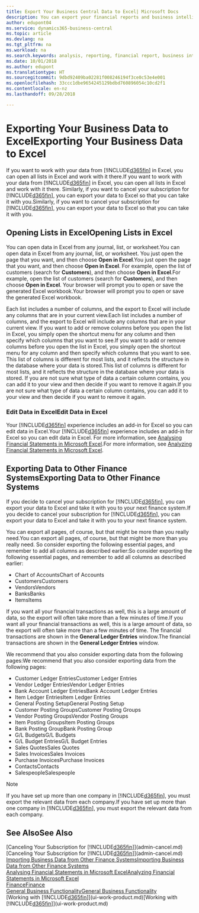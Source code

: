 ```yaml
---
title: Export Your Business Central Data to Excel| Microsoft Docs
description: You can export your financial reports and business intelligence data from Business Central  to Excel, or open your data in Excel.
author: edupont04
ms.service: dynamics365-business-central
ms.topic: article
ms.devlang: na
ms.tgt_pltfrm: na
ms.workload: na
ms.search.keywords: analysis, reporting, financial report, business intelligence, BI, Excel
ms.date: 10/01/2018
ms.author: edupont
ms.translationtype: HT
ms.sourcegitcommit: 9dbd92409ba02281f008246194f3ce0c53e4e001
ms.openlocfilehash: 33ccc1dbe9654245129bdbd760896054c10cd2f1
ms.contentlocale: en-nz
ms.lasthandoff: 09/28/2018

---
```

# <a name="exporting-your-business-data-to-excel"></a><span data-ttu-id="39681-103">Exporting Your Business Data to Excel</span><span class="sxs-lookup"><span data-stu-id="39681-103">Exporting Your Business Data to Excel</span></span>
<span data-ttu-id="39681-104">If you want to work with your data from [!INCLUDE[d365fin](includes/d365fin_md.md)] in Excel, you can open all lists in Excel and work with it there.</span><span class="sxs-lookup"><span data-stu-id="39681-104">If you want to work with your data from [!INCLUDE[d365fin](includes/d365fin_md.md)] in Excel, you can open all lists in Excel and work with it there.</span></span> <span data-ttu-id="39681-105">Similarly, if you want to cancel your subscription for [!INCLUDE[d365fin](includes/d365fin_md.md)], you can export your data to Excel so that you can take it with you.</span><span class="sxs-lookup"><span data-stu-id="39681-105">Similarly, if you want to cancel your subscription for [!INCLUDE[d365fin](includes/d365fin_md.md)], you can export your data to Excel so that you can take it with you.</span></span>

## <a name="opening-lists-in-excel"></a><span data-ttu-id="39681-106">Opening Lists in Excel</span><span class="sxs-lookup"><span data-stu-id="39681-106">Opening Lists in Excel</span></span>
<span data-ttu-id="39681-107">You can open data in Excel from any journal, list, or worksheet.</span><span class="sxs-lookup"><span data-stu-id="39681-107">You can open data in Excel from any journal, list, or worksheet.</span></span> <span data-ttu-id="39681-108">You just open the page that you want, and then choose **Open in Excel**.</span><span class="sxs-lookup"><span data-stu-id="39681-108">You just open the page that you want, and then choose **Open in Excel**.</span></span> <span data-ttu-id="39681-109">For example, open the list of customers (search for **Customers**), and then choose **Open in Excel**.</span><span class="sxs-lookup"><span data-stu-id="39681-109">For example, open the list of customers (search for **Customers**), and then choose **Open in Excel**.</span></span> <span data-ttu-id="39681-110">Your browser will prompt you to open or save the generated Excel workbook.</span><span class="sxs-lookup"><span data-stu-id="39681-110">Your browser will prompt you to open or save the generated Excel workbook.</span></span>  

<span data-ttu-id="39681-111">Each list includes a number of columns, and the export to Excel will include any columns that are in your current view.</span><span class="sxs-lookup"><span data-stu-id="39681-111">Each list includes a number of columns, and the export to Excel will include any columns that are in your current view.</span></span> <span data-ttu-id="39681-112">If you want to add or remove columns before you open the list in Excel, you simply open the shortcut menu for any column and then specify which columns that you want to see.</span><span class="sxs-lookup"><span data-stu-id="39681-112">If you want to add or remove columns before you open the list in Excel, you simply open the shortcut menu for any column and then specify which columns that you want to see.</span></span> <span data-ttu-id="39681-113">This list of columns is different for most lists, and it reflects the structure in the database where your data is stored.</span><span class="sxs-lookup"><span data-stu-id="39681-113">This list of columns is different for most lists, and it reflects the structure in the database where your data is stored.</span></span> <span data-ttu-id="39681-114">If you are not sure what type of data a certain column contains, you can add it to your view and then decide if you want to remove it again.</span><span class="sxs-lookup"><span data-stu-id="39681-114">If you are not sure what type of data a certain column contains, you can add it to your view and then decide if you want to remove it again.</span></span>  

### <a name="edit-data-in-excel"></a><span data-ttu-id="39681-115">Edit Data in Excel</span><span class="sxs-lookup"><span data-stu-id="39681-115">Edit Data in Excel</span></span>
<span data-ttu-id="39681-116">Your [!INCLUDE[d365fin](includes/d365fin_md.md)] experience includes an add-in for Excel so you can edit data in Excel.</span><span class="sxs-lookup"><span data-stu-id="39681-116">Your [!INCLUDE[d365fin](includes/d365fin_md.md)] experience includes an add-in for Excel so you can edit data in Excel.</span></span> <span data-ttu-id="39681-117">For more information, see [Analysing Financial Statements in Microsoft Excel](finance-analyze-excel.md).</span><span class="sxs-lookup"><span data-stu-id="39681-117">For more information, see [Analyzing Financial Statements in Microsoft Excel](finance-analyze-excel.md).</span></span>  

## <a name="exporting-data-to-other-finance-systems"></a><span data-ttu-id="39681-118">Exporting Data to Other Finance Systems</span><span class="sxs-lookup"><span data-stu-id="39681-118">Exporting Data to Other Finance Systems</span></span>
<span data-ttu-id="39681-119">If you decide to cancel your subscription for [!INCLUDE[d365fin](includes/d365fin_md.md)], you can export your data to Excel and take it with you to your next finance system.</span><span class="sxs-lookup"><span data-stu-id="39681-119">If you decide to cancel your subscription for [!INCLUDE[d365fin](includes/d365fin_md.md)], you can export your data to Excel and take it with you to your next finance system.</span></span>  

<span data-ttu-id="39681-120">You can export all pages, of course, but that might be more than you really need.</span><span class="sxs-lookup"><span data-stu-id="39681-120">You can export all pages, of course, but that might be more than you really need.</span></span> <span data-ttu-id="39681-121">So consider exporting the following essential pages, and remember to add all columns as described earlier:</span><span class="sxs-lookup"><span data-stu-id="39681-121">So consider exporting the following essential pages, and remember to add all columns as described earlier:</span></span>  

* <span data-ttu-id="39681-122">Chart of Accounts</span><span class="sxs-lookup"><span data-stu-id="39681-122">Chart of Accounts</span></span>  
* <span data-ttu-id="39681-123">Customers</span><span class="sxs-lookup"><span data-stu-id="39681-123">Customers</span></span>  
* <span data-ttu-id="39681-124">Vendors</span><span class="sxs-lookup"><span data-stu-id="39681-124">Vendors</span></span>  
* <span data-ttu-id="39681-125">Banks</span><span class="sxs-lookup"><span data-stu-id="39681-125">Banks</span></span>  
* <span data-ttu-id="39681-126">Items</span><span class="sxs-lookup"><span data-stu-id="39681-126">Items</span></span>  

<span data-ttu-id="39681-127">If you want all your financial transactions as well, this is a large amount of data, so the export will often take more than a few minutes of time.</span><span class="sxs-lookup"><span data-stu-id="39681-127">If you want all your financial transactions as well, this is a large amount of data, so the export will often take more than a few minutes of time.</span></span> <span data-ttu-id="39681-128">The financial transactions are shown in the **General Ledger Entries** window.</span><span class="sxs-lookup"><span data-stu-id="39681-128">The financial transactions are shown in the **General Ledger Entries** window.</span></span>  

<span data-ttu-id="39681-129">We recommend that you also consider exporting data from the following pages:</span><span class="sxs-lookup"><span data-stu-id="39681-129">We recommend that you also consider exporting data from the following pages:</span></span>  

* <span data-ttu-id="39681-130">Customer Ledger Entries</span><span class="sxs-lookup"><span data-stu-id="39681-130">Customer Ledger Entries</span></span>  
* <span data-ttu-id="39681-131">Vendor Ledger Entries</span><span class="sxs-lookup"><span data-stu-id="39681-131">Vendor Ledger Entries</span></span>  
* <span data-ttu-id="39681-132">Bank Account Ledger Entries</span><span class="sxs-lookup"><span data-stu-id="39681-132">Bank Account Ledger Entries</span></span>  
* <span data-ttu-id="39681-133">Item Ledger Entries</span><span class="sxs-lookup"><span data-stu-id="39681-133">Item Ledger Entries</span></span>  
* <span data-ttu-id="39681-134">General Posting Setup</span><span class="sxs-lookup"><span data-stu-id="39681-134">General Posting Setup</span></span>  
* <span data-ttu-id="39681-135">Customer Posting Groups</span><span class="sxs-lookup"><span data-stu-id="39681-135">Customer Posting Groups</span></span>  
* <span data-ttu-id="39681-136">Vendor Posting Groups</span><span class="sxs-lookup"><span data-stu-id="39681-136">Vendor Posting Groups</span></span>  
* <span data-ttu-id="39681-137">Item Posting Groups</span><span class="sxs-lookup"><span data-stu-id="39681-137">Item Posting Groups</span></span>  
* <span data-ttu-id="39681-138">Bank Posting Group</span><span class="sxs-lookup"><span data-stu-id="39681-138">Bank Posting Group</span></span>  
* <span data-ttu-id="39681-139">G/L Budgets</span><span class="sxs-lookup"><span data-stu-id="39681-139">G/L Budgets</span></span>  
* <span data-ttu-id="39681-140">G/L Budget Entries</span><span class="sxs-lookup"><span data-stu-id="39681-140">G/L Budget Entries</span></span>  
* <span data-ttu-id="39681-141">Sales Quotes</span><span class="sxs-lookup"><span data-stu-id="39681-141">Sales Quotes</span></span>  
* <span data-ttu-id="39681-142">Sales Invoices</span><span class="sxs-lookup"><span data-stu-id="39681-142">Sales Invoices</span></span>  
* <span data-ttu-id="39681-143">Purchase Invoices</span><span class="sxs-lookup"><span data-stu-id="39681-143">Purchase Invoices</span></span>  
* <span data-ttu-id="39681-144">Contacts</span><span class="sxs-lookup"><span data-stu-id="39681-144">Contacts</span></span>  
* <span data-ttu-id="39681-145">Salespeople</span><span class="sxs-lookup"><span data-stu-id="39681-145">Salespeople</span></span>  

> [!NOTE]  
>   <span data-ttu-id="39681-146">If you have set up more than one company in [!INCLUDE[d365fin](includes/d365fin_md.md)], you must export the relevant data from each company.</span><span class="sxs-lookup"><span data-stu-id="39681-146">If you have set up more than one company in [!INCLUDE[d365fin](includes/d365fin_md.md)], you must export the relevant data from each company.</span></span>

## <a name="see-also"></a><span data-ttu-id="39681-147">See Also</span><span class="sxs-lookup"><span data-stu-id="39681-147">See Also</span></span>
<span data-ttu-id="39681-148">[Canceling Your Subscription for [!INCLUDE[d365fin](includes/d365fin_md.md)]](admin-cancel.md)</span><span class="sxs-lookup"><span data-stu-id="39681-148">[Canceling Your Subscription for [!INCLUDE[d365fin](includes/d365fin_md.md)]](admin-cancel.md)</span></span>  
[<span data-ttu-id="39681-149">Importing Business Data from Other Finance Systems</span><span class="sxs-lookup"><span data-stu-id="39681-149">Importing Business Data from Other Finance Systems</span></span>](across-import-data-configuration-packages.md)  
[<span data-ttu-id="39681-150">Analysing Financial Statements in Microsoft Excel</span><span class="sxs-lookup"><span data-stu-id="39681-150">Analyzing Financial Statements in Microsoft Excel</span></span>](finance-analyze-excel.md)  
[<span data-ttu-id="39681-151">Finance</span><span class="sxs-lookup"><span data-stu-id="39681-151">Finance</span></span>](finance.md)  
[<span data-ttu-id="39681-152">General Business Functionality</span><span class="sxs-lookup"><span data-stu-id="39681-152">General Business Functionality</span></span>](ui-across-business-areas.md)  
<span data-ttu-id="39681-153">[Working with [!INCLUDE[d365fin](includes/d365fin_md.md)]](ui-work-product.md)</span><span class="sxs-lookup"><span data-stu-id="39681-153">[Working with [!INCLUDE[d365fin](includes/d365fin_md.md)]](ui-work-product.md)</span></span>  

